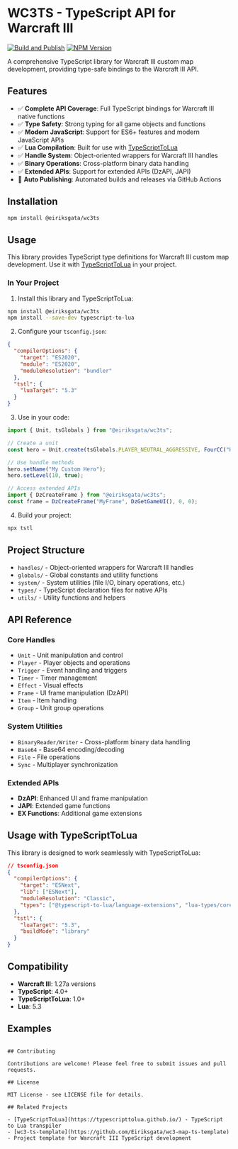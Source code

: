 # WC3TS - TypeScript API for Warcraft III

[![Build and Publish](https://github.com/eiriksgata/wc3ts/actions/workflows/build-and-publish.yml/badge.svg)](https://github.com/eiriksgata/wc3ts/actions/workflows/build-and-publish.yml)
[![NPM Version](https://img.shields.io/npm/v/@eiriksgata/wc3ts)](https://www.npmjs.com/package/@eiriksgata/wc3ts)

A comprehensive TypeScript library for Warcraft III custom map development, providing type-safe bindings to the Warcraft III API.

## Features

- ✅ **Complete API Coverage**: Full TypeScript bindings for Warcraft III native functions
- ✅ **Type Safety**: Strong typing for all game objects and functions
- ✅ **Modern JavaScript**: Support for ES6+ features and modern JavaScript APIs
- ✅ **Lua Compilation**: Built for use with [TypeScriptToLua](https://typescripttolua.github.io/)
- ✅ **Handle System**: Object-oriented wrappers for Warcraft III handles
- ✅ **Binary Operations**: Cross-platform binary data handling
- ✅ **Extended APIs**: Support for extended APIs (DzAPI, JAPI)
- 🚀 **Auto Publishing**: Automated builds and releases via GitHub Actions

## Installation

```bash
npm install @eiriksgata/wc3ts
```

## Usage

This library provides TypeScript type definitions for Warcraft III custom map development. Use it with [TypeScriptToLua](https://typescripttolua.github.io/) in your project.

### In Your Project

1. Install this library and TypeScriptToLua:
```bash
npm install @eiriksgata/wc3ts
npm install --save-dev typescript-to-lua
```

2. Configure your `tsconfig.json`:
```json
{
  "compilerOptions": {
    "target": "ES2020",
    "module": "ES2020",
    "moduleResolution": "bundler"
  },
  "tstl": {
    "luaTarget": "5.3"
  }
}
```

3. Use in your code:
```typescript
import { Unit, tsGlobals } from "@eiriksgata/wc3ts";

// Create a unit
const hero = Unit.create(tsGlobals.PLAYER_NEUTRAL_AGGRESSIVE, FourCC("Hpal"), 0, 0, 270);

// Use handle methods
hero.setName("My Custom Hero");
hero.setLevel(10, true);

// Access extended APIs  
import { DzCreateFrame } from "@eiriksgata/wc3ts";
const frame = DzCreateFrame("MyFrame", DzGetGameUI(), 0, 0);
```

4. Build your project:
```bash
npx tstl
```

## Project Structure

- `handles/` - Object-oriented wrappers for Warcraft III handles
- `globals/` - Global constants and utility functions
- `system/` - System utilities (file I/O, binary operations, etc.)
- `types/` - TypeScript declaration files for native APIs
- `utils/` - Utility functions and helpers

## API Reference

### Core Handles

- `Unit` - Unit manipulation and control
- `Player` - Player objects and operations
- `Trigger` - Event handling and triggers
- `Timer` - Timer management
- `Effect` - Visual effects
- `Frame` - UI frame manipulation (DzAPI)
- `Item` - Item handling
- `Group` - Unit group operations

### System Utilities

- `BinaryReader/Writer` - Cross-platform binary data handling
- `Base64` - Base64 encoding/decoding
- `File` - File operations
- `Sync` - Multiplayer synchronization

### Extended APIs

- **DzAPI**: Enhanced UI and frame manipulation
- **JAPI**: Extended game functions
- **EX Functions**: Additional game extensions

## Usage with TypeScriptToLua

This library is designed to work seamlessly with TypeScriptToLua:

```json
// tsconfig.json
{
  "compilerOptions": {
    "target": "ESNext",
    "lib": ["ESNext"],
    "moduleResolution": "Classic",
    "types": ["@typescript-to-lua/language-extensions", "lua-types/core/global"]
  },
  "tstl": {
    "luaTarget": "5.3",
    "buildMode": "library"
  }
}
```

## Compatibility

- **Warcraft III**: 1.27a versions
- **TypeScript**: 4.0+
- **TypeScriptToLua**: 1.0+
- **Lua**: 5.3

## Examples
```

## Contributing

Contributions are welcome! Please feel free to submit issues and pull requests.

## License

MIT License - see LICENSE file for details.

## Related Projects

- [TypeScriptToLua](https://typescripttolua.github.io/) - TypeScript to Lua transpiler
- [wc3-ts-template](https://github.com/Eiriksgata/wc3-map-ts-template) - Project template for Warcraft III TypeScript development
